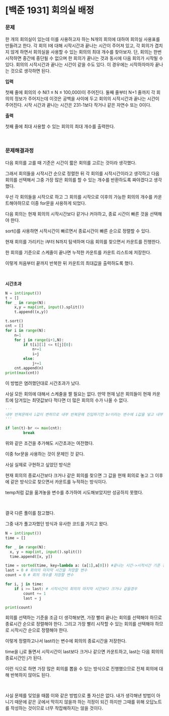 # [백준 1931] 회의실 배정 

### 문제

한 개의 회의실이 있는데 이를 사용하고자 하는 N개의 회의에 대하여 회의실 사용표를 만들려고 한다. 각 회의 I에 대해 시작시간과 끝나는 시간이 주어져 있고, 각 회의가 겹치지 않게 하면서 회의실을 사용할 수 있는 회의의 최대 개수를 찾아보자. 단, 회의는 한번 시작하면 중간에 중단될 수 없으며 한 회의가 끝나는 것과 동시에 다음 회의가 시작될 수 있다. 회의의 시작시간과 끝나는 시간이 같을 수도 있다. 이 경우에는 시작하자마자 끝나는 것으로 생각하면 된다.

**입력**

첫째 줄에 회의의 수 N(1 ≤ N ≤ 100,000)이 주어진다. 둘째 줄부터 N+1 줄까지 각 회의의 정보가 주어지는데 이것은 공백을 사이에 두고 회의의 시작시간과 끝나는 시간이 주어진다. 시작 시간과 끝나는 시간은 231-1보다 작거나 같은 자연수 또는 0이다.

**출력**

첫째 줄에 최대 사용할 수 있는 회의의 최대 개수를 출력한다.

</br>

### 문제해결과정

다음 회의를 고를 때 기준은 시간이 짧은 회의를 고르는 것이라 생각했다.

그래서 회의들을 시작시간 순으로 정렬한 뒤 각 회의를 시작시간이라고 생각하고 다음 회의를 선택해서 그중 가장 많은 회의를 할 수 있는 개수를 반환하도록 짜야겠다고 생각했다.

우선 각 회의들을 시작으로 하고 그 회의를 시작으로 이후의 가능한 회의의 개수를 카운트해야하므로 이중 for문을 사용하게 되었다. 

다음 회의는 현재 회의의 시작시간보다 같거나 커야하고, 종료 시간이 빠른 것을 선택해야 한다.

sort()를 사용하면 시작시간이 빠르면서 종료시간이 빠른 순으로 정렬할 수 있다.

현재 회의를 가리키는 i부터 N까지 탐색하며 다음 회의를 찾으면서 카운트를 진행한다.

한 회의를 기준으로 스케줄이 끝나면 누적한 카운트를 카운트 리스트에 저장한다.

이렇게 처음부터 끝까지 반복한 뒤 카운트의 최대값을 출력하도록 했다.

</br>

**시간초과**

```python
N = int(input())
t = []
for _ in range(N):
    x,y = map(int, input().split())
    t.append((x,y))

t.sort()
cnt = []
for i in range(N):
    n=1
    for j in range(i+1,N):
        if t[i][1] <= t[j][0]:
            n+=1
            i=j
        else:
            j+=1
    cnt.append(n)
print(max(cnt))
```

이 방법은 염려했던대로 시간초과가 났다.

사실 모든 회의에 대해서 스케줄을 짤 필요는 없다. 만약 현재 남은 회의들이 현재 카운트에 담겨있는 최댓값보다 적다면 더 많은 회의의 수가 나올 수 없다.

```python
'''
내부 반복문에서 i값이 변하므로 내부 반복문에 진입하기전 br이라는 변수에 i값을 넣고 내부 반복문이 끝나면 br을 이용해서 현재 남은 회의수와 max(cnt)를 비교하도록 하는 조건을 추가했다.
'''

if len(t)-br <= max(cnt):
        break
```

위와 같은 조건을 추가해도 시간초과는 여전했다.

이중 for문을 사용하는 것이 문제인 것 같다.

사실 실제로 구현하고 싶었던 방식은

현재 회의의 종료시간보다 크거나 같은 회의를 찾으면 그 값을 현재 회의로 놓고 그 이후에 같은 방식으로 찾으면서 카운트를 누적하는 방식이다.

temp처럼 값을 옮겨놓을 변수를 추가하여 시도해보았지만 성공하지 못했다.

</br>

결국 다른 풀이를 참고했다.

그중 내가 풀고자했던 방식과 유사한 코드를 가지고 왔다.

```python
N = int(input())
time = []

for _ in range(N):
  x, y = map(int, input().split())
  time.append([x, y])

time = sorted(time, key=lambda a: (a[1],a[0])) #끝나는 시간->시작시간 기준 정렬
last = 0 # 회의의 마지막 시간을 저장할 변수
count = 0 # 회의 개수를 저장할 변수

for i, j in time:
    if i >= last: # 시작시간이 회의의 마지막 시간보다 크거나 같을경우
        count += 1
        last = j

print(count)
```

회의를 선택하는 기준을 조금 더 생각해보면, 가장 빨리 끝나는 회의를 선택해야 하므로 종료시간 순으로 정렬해야 한다. 그리고 가장 빨리 시작할 수 있는 회의를 선택해야 하므로 시작시간 순으로 정렬해야 한다.

이렇게 정렬하고나서 last라는 변수에 회의의 종료시간을 저장한다. 

time을 i,j로 돌면서 시작시간이 last보다 크거나 같으면 카운트하고, last는 다음 회의의 종료시간인 j가 된다.

이런 식으로 하면 가장 많은 회의를 뽑을 수 있는 방식으로 진행했으므로 전체 회의에 대해 반복하지 않아도 된다.

</br>

사실 문제를 잊었을 때쯤 이와 같은 방법으로 풀 자신은 없다. 내가 생각해낸 방법이 아니기 때문에 같은 곳에서 막히지 않을까 하는 걱정이 되긴 하지만 그때를 위해 오답노트를 작성하는 것이므로 너무 착잡해하지는 않을 것이다.